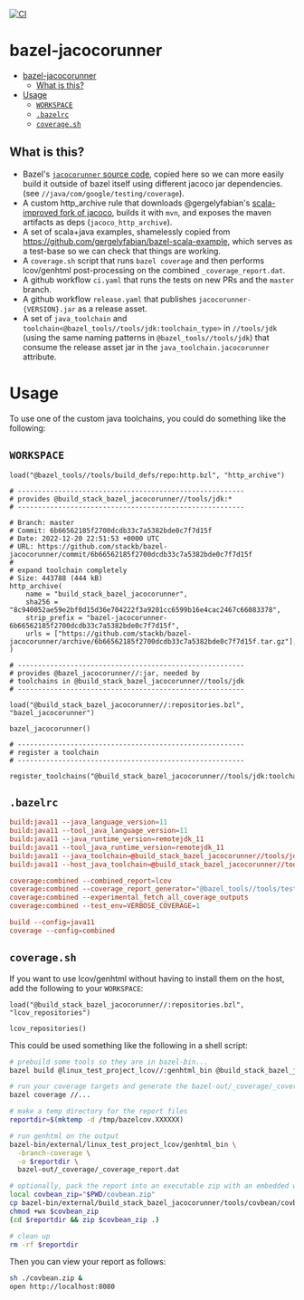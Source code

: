 
[![CI](https://github.com/stackb/bazel-jacocorunner/actions/workflows/ci.yaml/badge.svg)](https://github.com/stackb/bazel-jacocorunner/actions/workflows/ci.yaml)

# bazel-jacocorunner

- [bazel-jacocorunner](#bazel-jacocorunner)
  - [What is this?](#what-is-this)
- [Usage](#usage)
  - [`WORKSPACE`](#workspace)
  - [`.bazelrc`](#bazelrc)
  - [`coverage.sh`](#coveragesh)

## What is this?

- Bazel's [`jacocorunner` source
  code](https://github.com/bazelbuild/bazel/blob/master/src/java_tools/junitrunner/java/com/google/testing/coverage/BUILD),
  copied here so we can more easily build it outside of bazel itself using
  different jacoco jar dependencies.
  (see `//java/com/google/testing/coverage`).
- A custom http_archive rule that downloads @gergelyfabian's [scala-improved
  fork of jacoco](https://github.com/gergelyfabian/jacoco), builds it with
  `mvn`, and exposes the maven artifacts as deps (`jacoco_http_archive`).
- A set of scala+java examples, shamelessly copied from
  https://github.com/gergelyfabian/bazel-scala-example, which serves as a
  test-base so we can check that things are working.
- A `coverage.sh` script that runs `bazel coverage` and then performs
  lcov/genhtml post-processing on the combined `_coverage_report.dat`.
- A github workflow `ci.yaml` that runs the tests on new PRs and the `master`
  branch.
- A github workflow `release.yaml` that publishes `jacocorunner-{VERSION}.jar`
  as a release asset.
- A set of `java_toolchain` and
  `toolchain<@bazel_tools//tools/jdk:toolchain_type>` in `//tools/jdk` (using
  the same naming patterns in `@bazel_tools//tools/jdk`) that consume the
  release asset jar in the `java_toolchain.jacocorunner` attribute.

# Usage

To use one of the custom java toolchains, you could do something like the
following:

## `WORKSPACE`

```bazel
load("@bazel_tools//tools/build_defs/repo:http.bzl", "http_archive")

# --------------------------------------------------------
# provides @build_stack_bazel_jacocorunner//tools/jdk:*
# --------------------------------------------------------

# Branch: master
# Commit: 6b66562185f2700dcdb33c7a5382bde0c7f7d15f
# Date: 2022-12-20 22:51:53 +0000 UTC
# URL: https://github.com/stackb/bazel-jacocorunner/commit/6b66562185f2700dcdb33c7a5382bde0c7f7d15f
# 
# expand toolchain completely
# Size: 443788 (444 kB)
http_archive(
    name = "build_stack_bazel_jacocorunner",
    sha256 = "8c940052ae59e2bf0d15d36e704222f3a9201cc6599b16e4cac2467c66083378",
    strip_prefix = "bazel-jacocorunner-6b66562185f2700dcdb33c7a5382bde0c7f7d15f",
    urls = ["https://github.com/stackb/bazel-jacocorunner/archive/6b66562185f2700dcdb33c7a5382bde0c7f7d15f.tar.gz"],
)

# --------------------------------------------------------
# provides @bazel_jacocorunner//:jar, needed by 
# toolchains in @build_stack_bazel_jacocorunner//tools/jdk
# --------------------------------------------------------

load("@build_stack_bazel_jacocorunner//:repositories.bzl", "bazel_jacocorunner")

bazel_jacocorunner()

# --------------------------------------------------------
# register a toolchain
# --------------------------------------------------------

register_toolchains("@build_stack_bazel_jacocorunner//tools/jdk:toolchain_java11_definition")
```

## `.bazelrc`

```conf
build:java11 --java_language_version=11
build:java11 --tool_java_language_version=11
build:java11 --java_runtime_version=remotejdk_11
build:java11 --tool_java_runtime_version=remotejdk_11
build:java11 --java_toolchain=@build_stack_bazel_jacocorunner//tools/jdk:toolchain_java11_definition
build:java11 --host_java_toolchain=@build_stack_bazel_jacocorunner//tools/jdk:toolchain_java11_definition

coverage:combined --combined_report=lcov
coverage:combined --coverage_report_generator="@bazel_tools//tools/test/CoverageOutputGenerator/java/com/google/devtools/coverageoutputgenerator:Main"
coverage:combined --experimental_fetch_all_coverage_outputs
coverage:combined --test_env=VERBOSE_COVERAGE=1

build --config=java11
coverage --config=combined
```

## `coverage.sh`

If you want to use lcov/genhtml without having to install them on the host, add
the following to your `WORKSPACE`:

```bazel
load("@build_stack_bazel_jacocorunner//:repositories.bzl", "lcov_repositories")

lcov_repositories()
```

This could be used something like the following in a shell script:

```sh
# prebuild some tools so they are in bazel-bin...
bazel build @linux_test_project_lcov//:genhtml_bin @build_stack_bazel_jacocorunner//tools/covbean

# run your coverage targets and generate the bazel-out/_coverage/_coverage_report.dat file...
bazel coverage //...

# make a temp directory for the report files
reportdir=$(mktemp -d /tmp/bazelcov.XXXXXX)

# run genhtml on the output
bazel-bin/external/linux_test_project_lcov/genhtml_bin \
  -branch-coverage \
  -o $reportdir \
  bazel-out/_coverage/_coverage_report.dat

# optionally, pack the report into an executable zip with an embedded webserver
local covbean_zip="$PWD/covbean.zip"
cp bazel-bin/external/build_stack_bazel_jacocorunner/tools/covbean/covbean.zip $covbean_zip
chmod +wx $covbean_zip
(cd $reportdir && zip $covbean_zip .)

# clean up
rm -rf $reportdir

```

Then you can view your report as follows:

```sh
sh ./covbean.zip &
open http://localhost:8080
```
